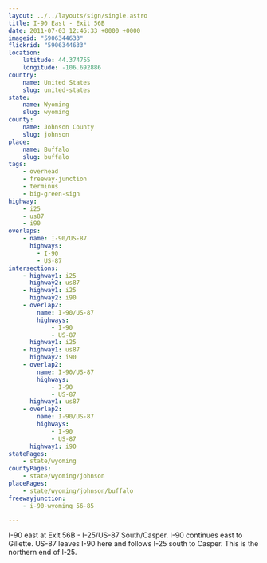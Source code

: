 ```yaml
---
layout: ../../layouts/sign/single.astro
title: I-90 East - Exit 56B
date: 2011-07-03 12:46:33 +0000 +0000
imageid: "5906344633"
flickrid: "5906344633"
location:
    latitude: 44.374755
    longitude: -106.692886
country:
    name: United States
    slug: united-states
state:
    name: Wyoming
    slug: wyoming
county:
    name: Johnson County
    slug: johnson
place:
    name: Buffalo
    slug: buffalo
tags:
    - overhead
    - freeway-junction
    - terminus
    - big-green-sign
highway:
    - i25
    - us87
    - i90
overlaps:
    - name: I-90/US-87
      highways:
        - I-90
        - US-87
intersections:
    - highway1: i25
      highway2: us87
    - highway1: i25
      highway2: i90
    - overlap2:
        name: I-90/US-87
        highways:
            - I-90
            - US-87
      highway1: i25
    - highway1: us87
      highway2: i90
    - overlap2:
        name: I-90/US-87
        highways:
            - I-90
            - US-87
      highway1: us87
    - overlap2:
        name: I-90/US-87
        highways:
            - I-90
            - US-87
      highway1: i90
statePages:
    - state/wyoming
countyPages:
    - state/wyoming/johnson
placePages:
    - state/wyoming/johnson/buffalo
freewayjunction:
    - i-90-wyoming_56-85

---
```

I-90 east at Exit 56B - I-25/US-87 South/Casper.  I-90 continues east to Gillette.  US-87 leaves I-90 here and follows I-25 south to Casper.  This is the northern end of I-25.